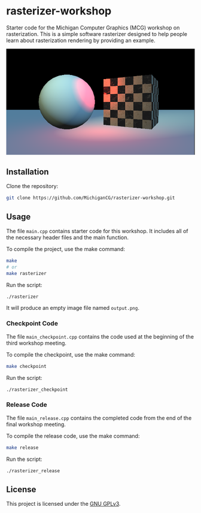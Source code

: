 # rasterizer-workshop

Starter code for the Michigan Computer Graphics (MCG) workshop on rasterization. This is a simple software rasterizer designed to help people learn about rasterization rendering by providing an example.

![A sphere on the left and a box on the right under blue light with a red point light in between them.](example.png)

## Installation

Clone the repository:

```bash
git clone https://github.com/MichiganCG/rasterizer-workshop.git
```

## Usage

The file `main.cpp` contains starter code for this workshop. It includes all of the necessary header files and the main function.

To compile the project, use the make command:

```bash
make
# or
make rasterizer
```

Run the script:

```bash
./rasterizer
```

It will produce an empty image file named `output.png`.

### Checkpoint Code

The file `main_checkpoint.cpp` contains the code used at the beginning of the third workshop meeting.

To compile the checkpoint, use the make command:

```bash
make checkpoint
```

Run the script:

```bash
./rasterizer_checkpoint
```

### Release Code

The file `main_release.cpp` contains the completed code from the end of the final workshop meeting.

To compile the release code, use the make command:

```bash
make release
```

Run the script:

```bash
./rasterizer_release
```

## License

This project is licensed under the [GNU GPLv3](COPYING).
